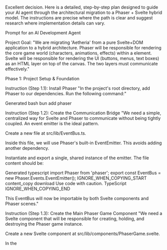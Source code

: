 Excellent decision. Here is a detailed, step-by-step plan designed to guide your AI agent through the architectural migration to a Phaser + Svelte hybrid model. The instructions are precise where the path is clear and suggest research where implementation details can vary.

Prompt for an AI Development Agent

Project Goal:
"We are migrating 'Aetheria' from a pure Svelte+DOM application to a hybrid architecture. Phaser will be responsible for rendering the core game world (characters, animations, effects) within a <canvas> element. Svelte will be responsible for rendering the UI (buttons, menus, text boxes) as an HTML layer on top of the canvas. The two layers must communicate effectively."

Phase 1: Project Setup & Foundation

Instruction (Step 1.1): Install Phaser
"In the project's root directory, add Phaser to our dependencies. Run the following command:"

Generated bash
bun add phaser


Instruction (Step 1.2): Create the Communication Bridge
"We need a simple, centralized way for Svelte and Phaser to communicate without being tightly coupled. An event emitter is the ideal pattern.

Create a new file at src/lib/EventBus.ts.

Inside this file, we will use Phaser's built-in EventEmitter. This avoids adding another dependency.

Instantiate and export a single, shared instance of the emitter. The file content should be:

Generated typescript
import Phaser from 'phaser';
export const EventBus = new Phaser.Events.EventEmitter();
IGNORE_WHEN_COPYING_START
content_copy
download
Use code with caution.
TypeScript
IGNORE_WHEN_COPYING_END

This EventBus will now be importable by both Svelte components and Phaser scenes."

Instruction (Step 1.3): Create the Main Phaser Game Component
"We need a Svelte component that will be responsible for creating, holding, and destroying the Phaser game instance.

Create a new Svelte component at src/lib/components/PhaserGame.svelte.

In the <script> section:

Import Phaser, onMount, and onDestroy.

Declare a let game: Phaser.Game; variable.

Define a config object for the Phaser game. This is a crucial step.

type: Phaser.AUTO (let Phaser decide between WebGL and Canvas).

width: 800 (or your desired width).

height: 600 (or your desired height).

parent: 'phaser-container' (This tells Phaser where to inject the canvas).

transparent: true (This is VERY important, it allows the HTML UI behind it to be visible if needed, though we will overlay).

scene: [] (We will add scenes later).

Use the onMount Svelte lifecycle hook to initialize the game: game = new Phaser.Game(config);.

Use the onDestroy Svelte lifecycle hook to clean up the game instance: game.destroy(true);.

In the HTML section:

Create a single <div> with the id that matches the parent property in your config: <div id="phaser-container"></div>.

Instruction (Step 1.4): Integrate the Phaser Component into App.svelte
"Modify src/App.svelte to use our new PhaserGame component.

Import PhaserGame.svelte.

In the main layout of your app, place the <PhaserGame /> component.

Structure your App.svelte HTML so that the UI elements (which we will build next) are siblings or overlays to the PhaserGame component. A common approach is to use a main wrapper <div> with position: relative;, and then position the Phaser container and the UI container inside it.

At this point, running the app should show a blank 800x600 Phaser canvas."

Phase 2: Porting the Battle Scene

Instruction (Step 2.1): Create the Battle Scene File
"Create a new file for our first Phaser scene at src/lib/phaser/scenes/BattleScene.ts.

Import Phaser and our EventBus.

Define and export a class BattleScene that extends Phaser.Scene.

Give it a constructor where it calls super({ key: 'BattleScene' });.

Add the three core methods: preload(), create(), and update(). Leave them empty for now."

Instruction (Step 2.2): Load the Scene and Assets
"We need to tell Phaser to use our new scene and load any assets we need.

In PhaserGame.svelte, import BattleScene.

In the config object, update the scene property to [BattleScene].

In BattleScene.ts, inside the preload() method, we will load placeholder assets. Since we don't have sprites yet, we can generate them. Agent, search the web for 'Phaser 3 generate placeholder graphics' or 'Phaser make.graphics'. You will find methods to create simple colored rectangles to represent the player and enemy.

Example: this.load.image('player', ...) or create a texture.

Instruction (Step 2.3): Implement Scene Logic and Communication
"Now, let's wire up the logic in BattleScene.ts.

In the create() method:

Add the player and enemy sprites to the scene using this.add.sprite(...).

Set up listeners for events coming from the Svelte UI. Use the EventBus for this:

Generated typescript
EventBus.on('player-action', this.handlePlayerAction, this);
IGNORE_WHEN_COPYING_START
content_copy
download
Use code with caution.
TypeScript
IGNORE_WHEN_COPYING_END

When the scene is destroyed, we must clean up listeners. Add a listener for the scene's shutdown event: this.events.on('shutdown', () => { EventBus.off('player-action'); });.

To start the first turn, emit an event to the Svelte UI to tell it to show the action buttons.

Generated typescript
// This would be called from an enemyAttack() method
EventBus.emit('show-battle-ui', { choices: ['Bend', 'Jump', 'Brace'] });
IGNORE_WHEN_COPYING_START
content_copy
download
Use code with caution.
TypeScript
IGNORE_WHEN_COPYING_END

Create the handlePlayerAction(action: string) method within the BattleScene class. This method will contain the logic to check if the action was correct, update health, and trigger attack/damage animations.

Create an enemyAttack() method. This method will play the sound (using tone.js which can be imported directly), trigger a monster attack animation, and emit the event for the UI to show itself.

Animations: Use Phaser's tweening system (this.tweens.add({...})) to create simple attack animations (e.g., a sprite moving forward and back)."

Phase 3: Rebuilding the UI in Svelte

Instruction (Step 3.1): Create the Svelte Battle UI Component
"Create a new Svelte component at src/lib/components/BattleUI.svelte. This component will render all the buttons and text overlays.

In the <script> section:

Import onMount, onDestroy, and our EventBus.

Set up listeners for events coming from Phaser:

Generated typescript
onMount(() => {
    EventBus.on('show-battle-ui', handleShowUI);
    EventBus.on('update-health', handleHealthUpdate); // Example
});
onDestroy(() => {
    EventBus.off('show-battle-ui');
    EventBus.off('update-health');
});
IGNORE_WHEN_COPYING_START
content_copy
download
Use code with caution.
TypeScript
IGNORE_WHEN_COPYING_END

The handleShowUI function will set component state (e.g., let choices = event.choices; let visible = true;).

Create a function onButtonClick(choice: string) that emits the player's action to Phaser: EventBus.emit('player-action', choice); and then hides the UI.

In the HTML section:

Use {#if visible} to control the visibility of the UI.

Render the health bars, message log, and action buttons based on component state.

Use CSS with position: absolute; to overlay this UI on top of the Phaser canvas.

Instruction (Step 3.2): Final Integration
"In App.svelte, place your new <BattleUI /> component as a sibling to the <PhaserGame /> component. Use CSS to ensure the UI layer sits correctly on top of the game canvas. The structure should look something like this:"

Generated html
<div class="game-wrapper" style="position: relative;">
  <PhaserGame />
  <BattleUI />
</div>
IGNORE_WHEN_COPYING_START
content_copy
download
Use code with caution.
Html
IGNORE_WHEN_COPYING_END

Agent, for advanced styling and layout of the Svelte UI over the Phaser canvas, you may need to research 'CSS position absolute', 'z-index', and 'pointer-events: none' to allow clicks to pass through UI elements when they are not active."